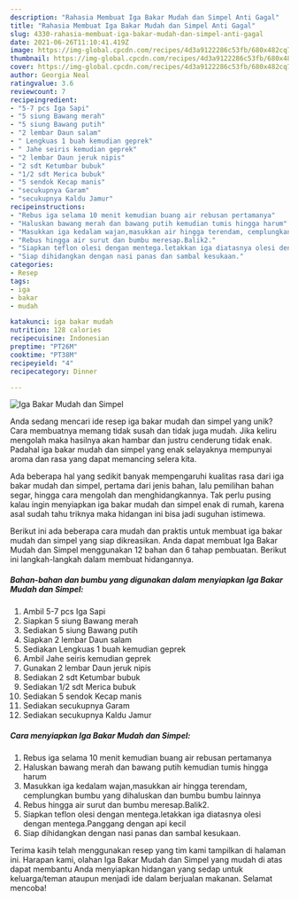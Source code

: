 ```yaml
---
description: "Rahasia Membuat Iga Bakar Mudah dan Simpel Anti Gagal"
title: "Rahasia Membuat Iga Bakar Mudah dan Simpel Anti Gagal"
slug: 4330-rahasia-membuat-iga-bakar-mudah-dan-simpel-anti-gagal
date: 2021-06-26T11:10:41.419Z
image: https://img-global.cpcdn.com/recipes/4d3a9122286c53fb/680x482cq70/iga-bakar-mudah-dan-simpel-foto-resep-utama.jpg
thumbnail: https://img-global.cpcdn.com/recipes/4d3a9122286c53fb/680x482cq70/iga-bakar-mudah-dan-simpel-foto-resep-utama.jpg
cover: https://img-global.cpcdn.com/recipes/4d3a9122286c53fb/680x482cq70/iga-bakar-mudah-dan-simpel-foto-resep-utama.jpg
author: Georgia Neal
ratingvalue: 3.6
reviewcount: 7
recipeingredient:
- "5-7 pcs Iga Sapi"
- "5 siung Bawang merah"
- "5 siung Bawang putih"
- "2 lembar Daun salam"
- " Lengkuas 1 buah kemudian geprek"
- " Jahe seiris kemudian geprek"
- "2 lembar Daun jeruk nipis"
- "2 sdt Ketumbar bubuk"
- "1/2 sdt Merica bubuk"
- "5 sendok Kecap manis"
- "secukupnya Garam"
- "secukupnya Kaldu Jamur"
recipeinstructions:
- "Rebus iga selama 10 menit kemudian buang air rebusan pertamanya"
- "Haluskan bawang merah dan bawang putih kemudian tumis hingga harum"
- "Masukkan iga kedalam wajan,masukkan air hingga terendam, cemplungkan bumbu yang dihaluskan dan bumbu bumbu lainnya"
- "Rebus hingga air surut dan bumbu meresap.Balik2."
- "Siapkan teflon olesi dengan mentega.letakkan iga diatasnya olesi dengan mentega.Panggang dengan api kecil"
- "Siap dihidangkan dengan nasi panas dan sambal kesukaan."
categories:
- Resep
tags:
- iga
- bakar
- mudah

katakunci: iga bakar mudah 
nutrition: 128 calories
recipecuisine: Indonesian
preptime: "PT26M"
cooktime: "PT38M"
recipeyield: "4"
recipecategory: Dinner

---
```



![Iga Bakar Mudah dan Simpel](https://img-global.cpcdn.com/recipes/4d3a9122286c53fb/680x482cq70/iga-bakar-mudah-dan-simpel-foto-resep-utama.jpg)

Anda sedang mencari ide resep iga bakar mudah dan simpel yang unik? Cara membuatnya memang tidak susah dan tidak juga mudah. Jika keliru mengolah maka hasilnya akan hambar dan justru cenderung tidak enak. Padahal iga bakar mudah dan simpel yang enak selayaknya mempunyai aroma dan rasa yang dapat memancing selera kita.

Ada beberapa hal yang sedikit banyak mempengaruhi kualitas rasa dari iga bakar mudah dan simpel, pertama dari jenis bahan, lalu pemilihan bahan segar, hingga cara mengolah dan menghidangkannya. Tak perlu pusing kalau ingin menyiapkan iga bakar mudah dan simpel enak di rumah, karena asal sudah tahu triknya maka hidangan ini bisa jadi suguhan istimewa.




Berikut ini ada beberapa cara mudah dan praktis untuk membuat iga bakar mudah dan simpel yang siap dikreasikan. Anda dapat membuat Iga Bakar Mudah dan Simpel menggunakan 12 bahan dan 6 tahap pembuatan. Berikut ini langkah-langkah dalam membuat hidangannya.

<!--inarticleads1-->

##### Bahan-bahan dan bumbu yang digunakan dalam menyiapkan Iga Bakar Mudah dan Simpel:

1. Ambil 5-7 pcs Iga Sapi
1. Siapkan 5 siung Bawang merah
1. Sediakan 5 siung Bawang putih
1. Siapkan 2 lembar Daun salam
1. Sediakan  Lengkuas 1 buah kemudian geprek
1. Ambil  Jahe seiris kemudian geprek
1. Gunakan 2 lembar Daun jeruk nipis
1. Sediakan 2 sdt Ketumbar bubuk
1. Sediakan 1/2 sdt Merica bubuk
1. Sediakan 5 sendok Kecap manis
1. Sediakan secukupnya Garam
1. Sediakan secukupnya Kaldu Jamur




<!--inarticleads2-->

##### Cara menyiapkan Iga Bakar Mudah dan Simpel:

1. Rebus iga selama 10 menit kemudian buang air rebusan pertamanya
1. Haluskan bawang merah dan bawang putih kemudian tumis hingga harum
1. Masukkan iga kedalam wajan,masukkan air hingga terendam, cemplungkan bumbu yang dihaluskan dan bumbu bumbu lainnya
1. Rebus hingga air surut dan bumbu meresap.Balik2.
1. Siapkan teflon olesi dengan mentega.letakkan iga diatasnya olesi dengan mentega.Panggang dengan api kecil
1. Siap dihidangkan dengan nasi panas dan sambal kesukaan.




Terima kasih telah menggunakan resep yang tim kami tampilkan di halaman ini. Harapan kami, olahan Iga Bakar Mudah dan Simpel yang mudah di atas dapat membantu Anda menyiapkan hidangan yang sedap untuk keluarga/teman ataupun menjadi ide dalam berjualan makanan. Selamat mencoba!
